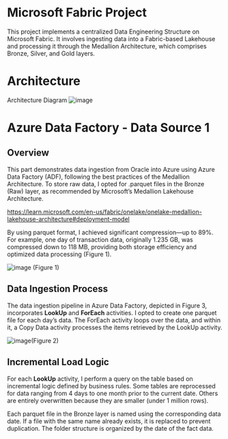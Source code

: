 # Microsoft Fabric Project
This project implements a centralized Data Engineering Structure on Microsoft Fabric. 
It involves ingesting data into a Fabric-based Lakehouse and processing it through the Medallion Architecture, which comprises Bronze, Silver, and Gold layers.

# Architecture
Architecture Diagram
![image](https://github.com/user-attachments/assets/752f7ed5-286f-4563-95d3-e579d329e19a)

# Azure Data Factory - Data Source 1
## Overview
This part demonstrates data ingestion from Oracle into Azure using Azure Data Factory (ADF), following the best practices of the Medallion Architecture. To store raw data, I opted for .parquet files in the Bronze (Raw) layer, as recommended by Microsoft’s Medallion Lakehouse Architecture.

https://learn.microsoft.com/en-us/fabric/onelake/onelake-medallion-lakehouse-architecture#deployment-model

By using parquet format, I achieved significant compression—up to 89%. For example, one day of transaction data, originally 1.235 GB, was compressed down to 118 MB, providing both storage efficiency and optimized data processing (Figure 1).

![image](https://github.com/user-attachments/assets/a1a8323b-684c-4af1-985b-7e2add6c9da0) (Figure 1)

## Data Ingestion Process
The data ingestion pipeline in Azure Data Factory, depicted in Figure 3, incorporates **LookUp** and **ForEach** activities. I opted to create one parquet file for each day’s data. The ForEach activity loops over the data, and within it, a Copy Data activity processes the items retrieved by the LookUp activity.

![image](https://github.com/user-attachments/assets/1afb046f-074c-4ac8-bac1-4048b8f9b303)(Figure 2)

## Incremental Load Logic
For each **LookUp** activity, I perform a query on the table based on incremental logic defined by business rules. Some tables are reprocessed for data ranging from 4 days to one month prior to the current date. Others are entirely overwritten because they are smaller (under 1 million rows).

Each parquet file in the Bronze layer is named using the corresponding data date. If a file with the same name already exists, it is replaced to prevent duplication. The folder structure is organized by the date of the fact data.


